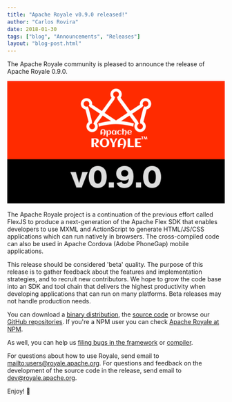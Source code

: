```yaml
---
title: "Apache Royale v0.9.0 released!"
author: "Carlos Rovira"
date: 2018-01-30
tags: ["blog", "Announcements", "Releases"]
layout: "blog-post.html"
---
```


The Apache Royale community is pleased to announce the release of Apache Royale 0.9.0.

![](/img/blog/release-0.9.0.png)

The Apache Royale project is a continuation of the previous effort called FlexJS to produce a next-generation of the Apache Flex SDK that enables developers to use MXML and ActionScript to generate HTML/JS/CSS applications which can run natively in browsers. The cross-compiled code can also be used in Apache Cordova (Adobe PhoneGap) mobile applications.

This release should be considered 'beta' quality. The purpose of this release is to gather feedback about the features and implementation strategies, and to recruit new contributors. We hope to grow the code base into an SDK and tool chain that delivers the highest productivity when developing applications that can run on many platforms. Beta releases may not handle production needs.

You can download a [binary distribution](https://royale.apache.org/download/), the [source code](https://royale.apache.org/source-code/) or browse our [GitHub repositories](https://github.com/apache/royale-asjs/wiki/Apache-Royale-Source-Code-Repositories). If you're a NPM user you can check [Apache Royale at NPM](https://www.npmjs.com/org/apache-royale).

As well, you can help us [filing bugs in the framework](https://github.com/apache/royale-asjs/issues) or [compiler](https://github.com/apache/royale-compiler/issues).

For questions about how to use Royale, send email to [mailto:users@royale.apache.org](users@royale.apache.org).  For questions and feedback on the development of the source code in the release, send email to [dev@royale.apache.org](mailto:dev@royale.apache.org).

Enjoy! 🙂